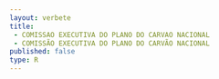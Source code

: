 ```yaml
---
layout: verbete
title:
 - COMISSAO EXECUTIVA DO PLANO DO CARVAO NACIONAL
 - COMISSÃO EXECUTIVA DO PLANO DO CARVÃO NACIONAL
published: false
type: R
---
```


